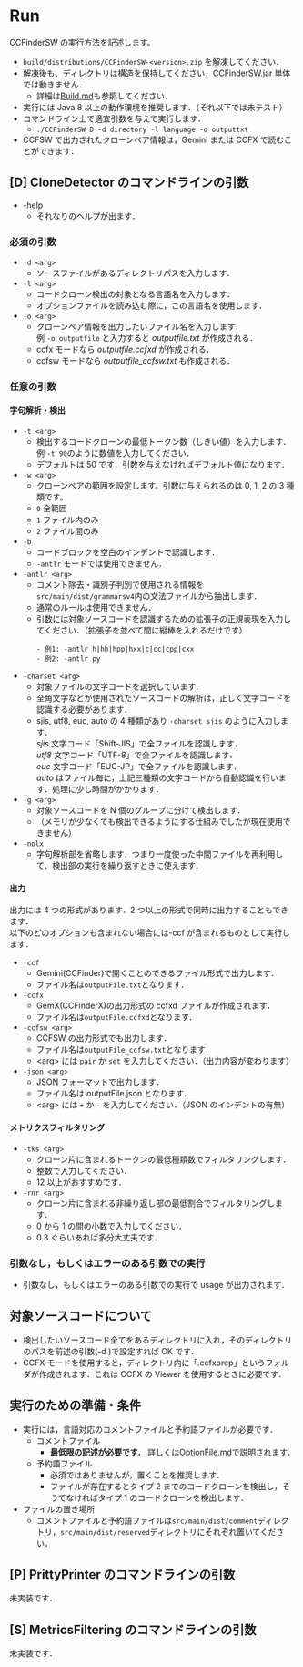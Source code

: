 # Run

CCFinderSW の実行方法を記述します。

- `build/distributions/CCFinderSW-<version>.zip` を解凍してください．
- 解凍後も、ディレクトリは構造を保持してください．CCFinderSW.jar 単体では動きません．
  - 詳細は[Build.md](Build.md)も参照してください．
- 実行には Java 8 以上の動作環境を推奨します．（それ以下では未テスト）
- コマンドライン上で適宜引数を与えて実行します．
  - `./CCFinderSW D -d directory -l language -o outputtxt`
- CCFSW で出力されたクローンペア情報は，Gemini または CCFX で読むことができます．

## [D] CloneDetector のコマンドラインの引数

- -help
  - それなりのヘルプが出ます．

### 必須の引数

- `-d <arg>`
  - ソースファイルがあるディレクトリパスを入力します．
- `-l <arg>`
  - コードクローン検出の対象となる言語名を入力します．
  - オプションファイルを読み込む際に，この言語名を使用します．
- `-o <arg>`
  - クローンペア情報を出力したいファイル名を入力します．  
    例 `-o outputfile` と入力すると _outputfile.txt_ が作成される．
  - ccfx モードなら _outputfile.ccfxd_ が作成される．
  - ccfsw モードなら _outputfile_ccfsw.txt_ も作成される．

### 任意の引数

#### 字句解析・検出

- `-t <arg>`
  - 検出するコードクローンの最低トークン数（しきい値）を入力します．  
    例 `-t 90`のように数値を入力してください．
  - デフォルトは 50 です．引数を与えなければデフォルト値になります．
- `-w <arg>`
  - クローンペアの範囲を設定します。引数に与えられるのは 0, 1, 2 の 3 種類です。
  - `0` 全範囲
  - `1` ファイル内のみ
  - `2` ファイル間のみ
- `-b`
  - コードブロックを空白のインデントで認識します．
  - `-antlr` モードでは使用できません．
- `-antlr <arg>`
  - コメント除去・識別子判別で使用される情報を`src/main/dist/grammarsv4`内の文法ファイルから抽出します．
  - 通常のルールは使用できません．
  - 引数には対象ソースコードを認識するための拡張子の正規表現を入力してください．（拡張子を並べて間に縦棒を入れるだけです）
    ```
    - 例1: -antlr h|hh|hpp|hxx|c|cc|cpp|cxx
    - 例2: -antlr py
    ```
- `-charset <arg>`
  - 対象ファイルの文字コードを選択しています．
  - 全角文字などが使用されたソースコードの解析は，正しく文字コードを認識する必要があります．
  - sjis, utf8, euc, auto の 4 種類があり `-charset sjis` のように入力します．  
    _sjis_ 文字コード「Shift-JIS」で全ファイルを認識します．  
    _utf8_ 文字コード「UTF-8」で全ファイルを認識します．  
    _euc_ 文字コード「EUC-JP」で全ファイルを認識します．  
    _auto_ はファイル毎に，上記三種類の文字コードから自動認識を行います．処理に少し時間がかかります．
- `-g <arg>`
  - 対象ソースコードを N 個のグループに分けて検出します．
  - （メモリが少なくても検出できるようにする仕組みでしたが現在使用できません）
- `-nolx`
  - 字句解析部を省略します．つまり一度使った中間ファイルを再利用して、検出部の実行を繰り返すときに使えます．

#### 出力

出力には 4 つの形式があります．2 つ以上の形式で同時に出力することもできます．  
以下のどのオプションも含まれない場合には-ccf が含まれるものとして実行します．

- `-ccf`
  - Gemini(CCFinder)で開くことのできるファイル形式で出力します．
  - ファイル名は`outputFile.txt`となります．
- `-ccfx`
  - GemX(CCFinderX)の出力形式の ccfxd ファイルが作成されます．
  - ファイル名は`outputFile.ccfxd`となります．
- `-ccfsw <arg>`
  - CCFSW の出力形式でも出力します．
  - ファイル名は`outputFile_ccfsw.txt`となります．
  - \<arg> には `pair` か `set` を入力してください．（出力内容が変わります）
- `-json <arg>`
  - JSON フォーマットで出力します．
  - ファイル名は outputFile.json となります．
  - \<arg> には `+` か `-` を入力してください．（JSON のインデントの有無）

#### メトリクスフィルタリング

- `-tks <arg>`
  - クローン片に含まれるトークンの最低種類数でフィルタリングします．
  - 整数で入力してください．
  - 12 以上がおすすめです．
- `-rnr <arg>`
  - クローン片に含まれる非繰り返し部の最低割合でフィルタリングします．
  - 0 から 1 の間の小数で入力してください．
  - 0.3 ぐらいあれば多分大丈夫です．

### 引数なし，もしくはエラーのある引数での実行

- 引数なし，もしくはエラーのある引数での実行で usage が出力されます．

## 対象ソースコードについて

- 検出したいソースコード全てをあるディレクトリに入れ，そのディレクトリのパスを前述の引数(-d <arg>)で設定すれば OK です．
- CCFX モードを使用すると，ディレクトリ内に「.ccfxprep」というフォルダが作成されます．これは CCFX の Viewer を使用するときに必要です．

## 実行のための準備・条件

- 実行には，言語対応のコメントファイルと予約語ファイルが必要です．
  - コメントファイル
    - **最低限の記述が必要です．** 詳しくは[OptionFile.md](/UsageJp/OptionFile.md)で説明されます．
  - 予約語ファイル
    - 必須ではありませんが，置くことを推奨します．
    - ファイルが存在するとタイプ 2 までのコードクローンを検出し，そうでなければタイプ 1 のコードクローンを検出します．
- ファイルの置き場所
  - コメントファイルと予約語ファイルは`src/main/dist/comment`ディレクトリ，`src/main/dist/reserved`ディレクトリにそれぞれ置いてください．

## [P] PrittyPrinter のコマンドラインの引数

未実装です．

## [S] MetricsFiltering のコマンドラインの引数

未実装です．
